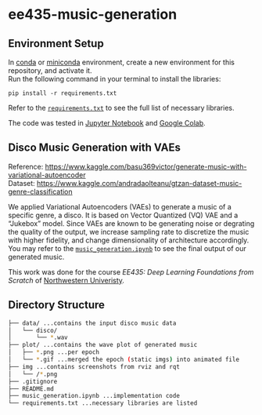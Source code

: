 # ee435-music-generation
## Environment Setup
In [conda](https://docs.conda.io/en/latest/) or [miniconda](https://docs.conda.io/en/latest/miniconda.html) environment, create a new environment for this repository, and activate it.<br>
Run the following command in your terminal to install the libraries:
```
pip install -r requirements.txt
```
Refer to the [`requirements.txt`](https://github.com/cjw531/ee435-music-generation/blob/master/requirements.txt) to see the full list of necessary libraries.

The code was tested in [Jupyter Notebook](https://jupyter.org/) and [Google Colab](https://colab.research.google.com/).

## Disco Music Generation with VAEs
Reference: https://www.kaggle.com/basu369victor/generate-music-with-variational-autoencoder <br>
Dataset: https://www.kaggle.com/andradaolteanu/gtzan-dataset-music-genre-classification

We applied Variational Autoencoders (VAEs) to generate a music of a specific genre, a disco. It is based on Vector Quantized (VQ) VAE and a “Jukebox” model. Since VAEs are known to be generating noise or degrating the quality of the output, we increase sampling rate to discretize the music with higher fidelity, and change dimensionality of architecture accordingly. You may refer to the [`music_generation.ipynb`](https://github.com/cjw531/ee435-music-generation/blob/master/music_generation.ipynb) to see the final output of our generated music.

This work was done for the course <em>EE435: Deep Learning Foundations from Scratch</em> of [Northwestern Univeristy](https://www.northwestern.edu/).

## Directory Structure
```bash
├── data/ ...contains the input disco music data
│   └── disco/
│       └── *.wav
├── plot/ ...contains the wave plot of generated music
│   ├── *.png ...per epoch
│   └── *.gif ...merged the epoch (static imgs) into animated file
├── img ...contains screenshots from rviz and rqt
│   └── /*.png
├── .gitignore
├── README.md
├── music_generation.ipynb ...implementation code
└── requirements.txt ...necessary libraries are listed
```

